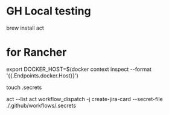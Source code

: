 # GH Local testing

brew install act

# for Rancher
export DOCKER_HOST=$(docker context inspect --format '{{.Endpoints.docker.Host}}')

touch .secrets

act --list
act workflow_dispatch -j create-jira-card --secret-file ./.github/workflows/.secrets
